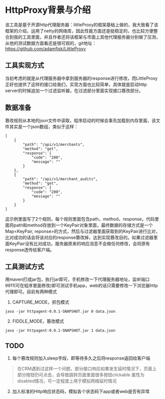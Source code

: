 # HttpProxy背景与介绍

该工具是基于开源http代理服务器：littleProxy的框架基础上做的，我大致看了该框架的介绍，运用了netty的网络库，因此性能方面还是挺稳定的，也比较方便整合到我的工具里面，并且作者还将该框架与市面上其他代理服务器分别做了压测，从他的测试数据方面看还是很可观的，git地址：https://github.com/adamfisk/LittleProxy

## 工具实现方式
当初考虑的就是从代理服务器中拿到服务器的response进行修改，而LittleProxy正好也提供了这样的接口给我们，实现方面也比较简单，具体就是启动http server的时候追加一个过滤监听器，在过滤部分里面实现接口篡改部分。

## 数据准备
篡改规则从本地的json文件中读取，程序启动的时候会事先加载到内存里面，该文件其实是一个json数组，类似于这样：
```
[
    {
        "path": "/api/v1/merchants",
        "method": "get",
        "response": {
            "code": "200",
            "message": ""
        }
    },
    {
        "path": "/api/v1/merchant_audits",
        "method": "get",
        "response": {
            "code": "200",
            "message": ""
        }
    }
]
```
这示例里面写了2个规则，每个规则里面包含path，method，response，代码里面将path和method存放到一个KeyPair对象里面，最终数据的存储方式是一个Map<KeyPair, reponse>的方式，然后与过滤器里面获取到的KeyPair进行比对，比对成功的话会将该对应的response篡改掉，达到实现篡改目的。如果过滤器里面KeyPair没有比对成功，服务器原来的响应消息不会做任何修改，会将原有response透传给客户端。

## 工具测试方式
用maven打成jar包，执行jar即可，手机修改一下代理服务器地址，监听端口9911(可在程序里面修改)即可测试手机app，web的话只需要修改一下浏览器http代理即可。目前有两种模式
1. CAPTURE_MODE，抓包模式

```
java -jar httpagent-0.0.1-SNAPSHOT.jar 0 data.json
```

2. FIDDLE_MODE，篡改模式

```
java -jar httpagent-0.0.1-SNAPSHOT.jar 1 data.json
```

## TODO
1. 每个篡改规则加入sleep字段，即等待多久之后将response返回给客户端
> 在CRM遇到过这样一个问题，部分接口响应如果发生延时情况下，页面上部分按钮仍可点击，会导致跳转页面里面很多按钮clickable 属性为disabled情况，可一定程度上用于模拟网络延时情况
2. 加入标准的Http响应状态码，模拟各个状态码下app或者web是否有异常